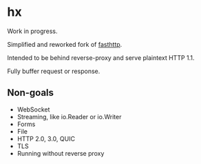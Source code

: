 # hx

Work in progress.

Simplified and reworked fork of [fasthttp](https://github.com/valyala/fasthttp).

Intended to be behind reverse-proxy and serve plaintext HTTP 1.1.

Fully buffer request or response.

## Non-goals
* WebSocket
* Streaming, like io.Reader or io.Writer
* Forms
* File 
* HTTP 2.0, 3.0, QUIC
* TLS
* Running without reverse proxy